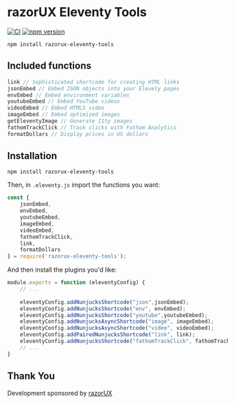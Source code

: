 # razorUX Eleventy Tools
[![CI](https://github.com/razorUX/razorux-eleventy-tools/actions/workflows/test.yml/badge.svg)](https://github.com/razorUX/razorux-eleventy-tools/actions/workflows/test.yml)
[![npm version](https://badge.fury.io/js/razorux-eleventy-tools.svg)](https://badge.fury.io/js/razorux-eleventy-tools)

```
npm install razorux-eleventy-tools
```


## Included functions

```js
link // Sophisticated shortcode for creating HTML links
jsonEmbed // Embed JSON objects into your Elevety pages
envEmbed // Embed environment variables
youtubeEmbed // Embed YouTube videos
videoEmbed // Embed HTML5 video
imageEmbed // Embed optimized images
getEleventyImage // Generate 11ty images
fathomTrackClick // Track clicks with Fathom Analytics
formatDollars // Display prices in US dollars
```

## Installation

```
npm install razorux-eleventy-tools
```

Then, in `.eleventy.js` import the functions you want:

```js
const {
	jsonEmbed,
	envEmbed,
	youtubeEmbed,
	imageEmbed,
	videoEmbed,
	fathomTrackClick,
	link,
	formatDollars
} = require('razorux-eleventy-tools');
```

And then install the plugins you'd like:

```js
module.exports = function (eleventyConfig) {
	// ...
	
	eleventyConfig.addNunjucksShortcode("json",jsonEmbed);
	eleventyConfig.addNunjucksShortcode("env", envEmbed);
	eleventyConfig.addNunjucksShortcode("youtube",youtubeEmbed);
	eleventyConfig.addNunjucksAsyncShortcode("image", imageEmbed);
	eleventyConfig.addNunjucksAsyncShortcode("video", videoEmbed);
	eleventyConfig.addPairedNunjucksShortcode("link", link);
	eleventyConfig.addNunjucksShortcode("fathomTrackClick", fathomTrackClick);
	// ...
}
```


## Thank You

Development sponsored by [razorUX](razorux.com)